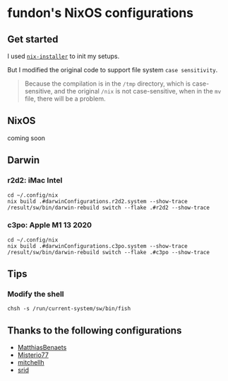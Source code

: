 # fundon's NixOS configurations

## Get started

I used [`nix-installer`](https://github.com/DeterminateSystems/nix-installer) to init my setups.

But I modified the original code to support file system `case sensitivity`.

> Because the compilation is in the `/tmp` directory, which is case-sensitive,
> and the original `/nix` is not case-sensitive, when in the `mv` file,
> there will be a problem.

## NixOS

coming soon

## Darwin

### r2d2: iMac Intel

```console
cd ~/.config/nix
nix build .#darwinConfigurations.r2d2.system --show-trace
/result/sw/bin/darwin-rebuild switch --flake .#r2d2 --show-trace
```

### c3po: Apple M1 13 2020

```console
cd ~/.config/nix
nix build .#darwinConfigurations.c3po.system --show-trace
/result/sw/bin/darwin-rebuild switch --flake .#c3po --show-trace
```

## Tips

### Modify the shell

```console
chsh -s /run/current-system/sw/bin/fish
```

## Thanks to the following configurations

* [MatthiasBenaets](https://github.com/MatthiasBenaets/nixos-config)
* [Misterio77](https://github.com/Misterio77/nix-config)
* [mitchellh](https://github.com/mitchellh/nixos-config)
* [srid](https://github.com/srid/nixos-config)
